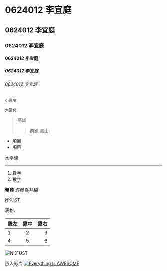 # 0624012 李宜庭
## 0624012 李宜庭
### 0624012 李宜庭
#### 0624012 李宜庭
##### 0624012 李宜庭
###### 0624012 李宜庭

`小區塊`

```大區塊```

>高雄
>>前鎮
>>鳳山

* 項目
* 項目

水平線
***

1. 數字
2. 數字

**粗體** *斜體* ~~刪除線~~

[NKUST](https://www.nkust.edu.tw/)

表格:

| 靠左 | 靠中 | 靠右 |
| :---- | :---: | -----: |
|1|2|3|
|4|5|6|

![NKFUST](1.png "第一科大")

嵌入影片
[![Everything Is AWESOME](https://img.youtube.com/vi/StTqXEQ2l-Y/0.jpg)](https://www.youtube.com/watch?v=StTqXEQ2l-Y "Everything Is AWESOME")
